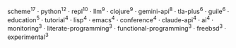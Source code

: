 scheme<sup>17</sup> · python<sup>12</sup> · repl<sup>10</sup> · llm<sup>9</sup> · clojure<sup>9</sup> · gemini-api<sup>8</sup> · tla-plus<sup>6</sup> · guile<sup>6</sup> · education<sup>5</sup> · tutorial<sup>4</sup> · lisp<sup>4</sup> · emacs<sup>4</sup> · conference<sup>4</sup> · claude-api<sup>4</sup> · ai<sup>4</sup> · monitoring<sup>3</sup> · literate-programming<sup>3</sup> · functional-programming<sup>3</sup> · freebsd<sup>3</sup> · experimental<sup>3</sup>

